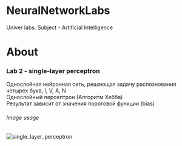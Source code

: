 # NeuralNetworkLabs
Univer labs. Subject - Artificial Intelligence

# About
### Lab 2 - single-layer perceptron
Однослойная нейронная сеть, решающая задачу распознования четырех букв, I, V, A, N  
Однослойный персептрон (Алгоритм Хебба)  
Результат зависит от значения пороговой функции (bias)  

###### Image usage
![single_layer_perceptron](https://pbs.twimg.com/media/DWgARDNWsAA1Cxf.jpg:large)

